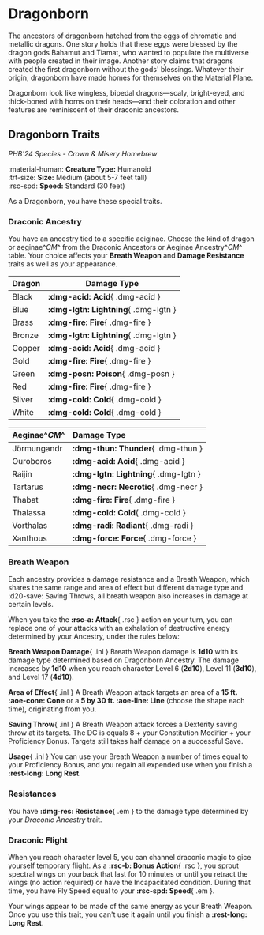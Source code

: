# Dragonborn

The ancestors of dragonborn hatched from the eggs of chromatic and metallic dragons. One story holds that these eggs were blessed by the dragon gods Bahamut and Tiamat, who wanted to populate the multiverse with people created in their image. Another story claims that dragons created the first dragonborn without the gods' blessings. Whatever their origin, dragonborn have made homes for themselves on the Material Plane.

Dragonborn look like wingless, bipedal dragons—scaly, bright-eyed, and thick-boned with horns on their heads—and their coloration and other features are reminiscent of their draconic ancestors.

## Dragonborn Traits

*PHB'24 Species - Crown & Misery Homebrew*

:material-human: **Creature Type:** Humanoid  
:trt-size: **Size:** Medium (about 5-7 feet tall)  
:rsc-spd: **Speed:** Standard (30 feet)

As a Dragonborn, you have these special traits.

### Draconic Ancestry

You have an ancestry tied to a specific aeiginae. Choose the kind of dragon or aeginae^*CM*^ from the Draconic Ancestors or Aeginae Ancestry^*CM*^ table. Your choice affects your **Breath Weapon** and **Damage Resistance** traits as well as your appearance.

<div class="grid" markdown>

| Dragon | Damage Type |
|--------|-------------|
| Black  | **:dmg-acid: Acid**{ .dmg-acid } |
| Blue   | **:dmg-lgtn: Lightning**{ .dmg-lgtn } |
| Brass  | **:dmg-fire: Fire**{ .dmg-fire } |
| Bronze | **:dmg-lgtn: Lightning**{ .dmg-lgtn } |
| Copper | **:dmg-acid: Acid**{ .dmg-acid } |
| Gold   | **:dmg-fire: Fire**{ .dmg-fire } |
| Green  | **:dmg-posn: Poison**{ .dmg-posn } |
| Red    | **:dmg-fire: Fire**{ .dmg-fire } |
| Silver | **:dmg-cold: Cold**{ .dmg-cold } |
| White  | **:dmg-cold: Cold**{ .dmg-cold } |

| Aeginae^*CM*^ | Damage Type |
|:--|:--|
| Jörmungandr | **:dmg-thun: Thunder**{ .dmg-thun } |
| Ouroboros | **:dmg-acid: Acid**{ .dmg-acid } |
| Raijin | **:dmg-lgtn: Lightning**{ .dmg-lgtn } |
| Tartarus | **:dmg-necr: Necrotic**{ .dmg-necr } |
| Thabat | **:dmg-fire: Fire**{ .dmg-fire } |
| Thalassa | **:dmg-cold: Cold**{ .dmg-cold } |
| Vorthalas | **:dmg-radi: Radiant**{ .dmg-radi } |
| Xanthous | **:dmg-force: Force**{ .dmg-force } |

</div>

### Breath Weapon 

Each ancestry provides a damage resistance and a Breath Weapon, which shares the same range and area of effect but different damage type and :d20-save: Saving Throws, all breath weapon also increases in damage at certain levels.

When you take the **:rsc-a: Attack**{ .rsc } action on your turn, you can replace one of your attacks with an exhalation of destructive energy determined by your Ancestry, under the rules below:

**Breath Weapon Damage**{ .inl } Breath Weapon damage is **1d10** with its damage type determined based on Dragonborn Ancestry. The damage increases by **1d10** when you reach character Level 6 (**2d10**), Level 11 (**3d10**), and Level 17 (**4d10**). 

**Area of Effect**{ .inl } A Breath Weapon attack targets an area of a **15 ft. :aoe-cone: Cone** or a **5 by 30 ft. :aoe-line: Line** (choose the shape each time), originating from you. 

**Saving Throw**{ .inl } A Breath Weapon attack forces a Dexterity saving throw at its targets. The DC is equals 8 + your Constitution Modifier + your Proficiency Bonus. Targets still takes half damage on a successful Save.

**Usage**{ .inl } You can use your Breath Weapon a number of times equal to your Proficiency Bonus, and you regain all expended use when you finish a **:rest-long: Long Rest**.

### Resistances

You have **:dmg-res: Resistance**{ .em } to the damage type determined by your *Draconic Ancestry* trait.

### Draconic Flight

When you reach character level 5, you can channel draconic magic to gice yourself temporary flight. As a **:rsc-b: Bonus Action**{ .rsc }, you sprout spectral wings on yourback that last for 10 minutes or until you retract the wings (no action required) or have the Incapacitated condition. During that time, you have Fly Speed equal to your **:rsc-spd: Speed**{ .em }.

Your wings appear to be made of the same energy as your Breath Weapon. Once you use this trait, you can't use it again until you finish a **:rest-long: Long Rest**.


<!--

## Lore

--8<-- "docs/chr-creation/origin/species/index.md:species-warning"

Dragonborn are a proud species, valuing clan loyalty and personal prowess above all else. Their origins trace back to the ancient Aeginae progenitor, whose name has been lost to history. Aeginae sculpted the Dragonborn from its own scales, creating them as a race of executors bound to serve their creator. This bond led to a long history of fear and ostracisation from other races.

Now, with the Aeginae all but extinct, the Dragonborn remain resolute in their desire for independence. Determined to maintain self-sufficiency, they refuse to owe allegiance to anyone—not even the gods, and certainly not the Spires.

Most Dragonborn are found either aboard the Karakorum Arks or in Soterrano, where they live between 80 to 100 years. Their physical traits make them uniquely suited to harsh environments, where other species might perish. While they are often perceived as intimidating or gruff by unfamiliar races, a Dragonborn's greatest gift to an ally is their unwavering loyalty. Their sense of humour is equally dry, no matter where they are from.

--> 